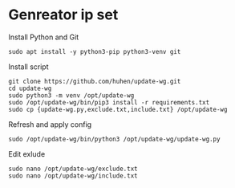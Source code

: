 # Genreator ip set

Install Python and Git
```
sudo apt install -y python3-pip python3-venv git
```

Install script
```
git clone https://github.com/huhen/update-wg.git
cd update-wg
sudo python3 -m venv /opt/update-wg
sudo /opt/update-wg/bin/pip3 install -r requirements.txt
sudo cp {update-wg.py,exclude.txt,include.txt} /opt/update-wg
```

Refresh and apply config
```
sudo /opt/update-wg/bin/python3 /opt/update-wg/update-wg.py
```

Edit exlude
```
sudo nano /opt/update-wg/exclude.txt
sudo nano /opt/update-wg/include.txt
```
